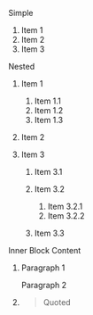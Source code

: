 Simple

1.  Item 1
2.  Item 2
3.  Item 3

Nested

1.  Item 1
    
    1.  Item 1.1
    2.  Item 1.2
    3.  Item 1.3
2.  Item 2
3.  Item 3
    
    1.  Item 3.1
    2.  Item 3.2
        
        1.  Item 3.2.1
        2.  Item 3.2.2
    3.  Item 3.3

Inner Block Content

1.  Paragraph 1
    
    Paragraph 2
2.  > Quoted